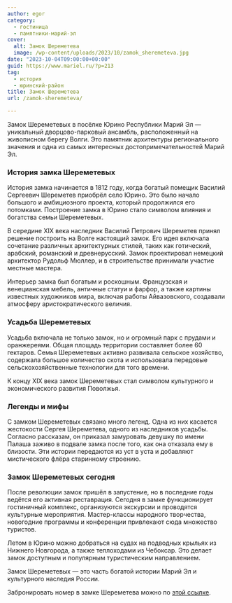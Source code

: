 ```yaml
---
author: egor
category:
  - гостиница
  - памятники-марий-эл
cover:
  alt: Замок Шереметева
  image: /wp-content/uploads/2023/10/zamok_sheremeteva.jpg
date: "2023-10-04T09:00:00+00:00"
guid: https://www.mariel.ru/?p=213
tag:
  - история
  - юринский-район
title: Замок Шереметева
url: /zamok-sheremeteva/

---
```

Замок Шереметевых в посёлке Юрино Республики Марий Эл — уникальный дворцово-парковый ансамбль, расположенный на живописном берегу Волги. Это памятник архитектуры регионального значения и одна из самых интересных достопримечательностей Марий Эл.

### История замка Шереметевых

История замка начинается в 1812 году, когда богатый помещик Василий Сергеевич Шереметев приобрёл село Юрино. Это было начало большого и амбициозного проекта, который продолжился его потомками. Построение замка в Юрино стало символом влияния и богатства семьи Шереметевых.

В середине XIX века наследник Василий Петрович Шереметев принял решение построить на Волге настоящий замок. Его идея включала сочетание различных архитектурных стилей, таких как готический, арабский, романский и древнерусский. Замок проектировал немецкий архитектор Рудольф Мюллер, и в строительстве принимали участие местные мастера.

Интерьер замка был богатым и роскошным. Французская и венецианская мебель, античные статуи и фарфор, а также картины известных художников мира, включая работы Айвазовского, создавали атмосферу аристократического величия.

### Усадьба Шереметевых

Усадьба включала не только замок, но и огромный парк с прудами и оранжереями. Общая площадь территории составляет более 60 гектаров. Семья Шереметевых активно развивала сельское хозяйство, содержала большое количество скота и использовала передовые сельскохозяйственные технологии для того времени.

К концу XIX века замок Шереметевых стал символом культурного и экономического развития Поволжья.

### Легенды и мифы

С замком Шереметевых связано много легенд. Одна из них касается жестокости Сергея Шереметева, одного из наследников усадьбы. Согласно рассказам, он приказал замуровать девушку по имени Палаша заживо в подвале замка после того, как она отказала ему в близости. Эти истории передаются из уст в уста и добавляют мистического флёра старинному строению.

### Замок Шереметевых сегодня

После революции замок пришёл в запустение, но в последние годы ведётся его активная реставрация. Сегодня в замке функционирует гостиничный комплекс, организуются экскурсии и проводятся культурные мероприятия. Мастер-классы народного творчества, новогодние программы и конференции привлекают сюда множество туристов.

Летом в Юрино можно добраться на судах на подводных крыльях из Нижнего Новгорода, а также теплоходами из Чебоксар. Это делает замок доступным и популярным туристическим направлением.

Замок Шереметевых — это часть богатой истории Марий Эл и культурного наследия России.

Забронировать номер в замке Шереметева можно по [этой ссылке](https://zamoksheremeteva.com/ru/rooms/).

